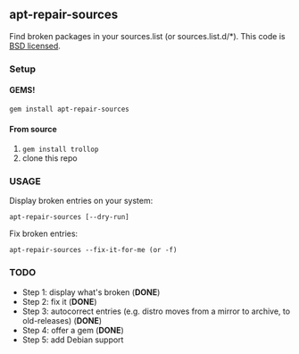 ## apt-repair-sources

Find broken packages in your sources.list (or sources.list.d/*). This code is [BSD licensed][bsd].

[bsd]: http://www.opensource.org/licenses/bsd-license.php

### Setup

#### GEMS!

    gem install apt-repair-sources

#### From source

 1. `gem install trollop`
 2. clone this repo

### USAGE

Display broken entries on your system:

    apt-repair-sources [--dry-run]

Fix broken entries:

    apt-repair-sources --fix-it-for-me (or -f)

### TODO

 * Step 1: display what's broken (**DONE**)
 * Step 2: fix it (**DONE**)
 * Step 3: autocorrect entries (e.g. distro moves from a mirror to archive, to old-releases) (**DONE**)
 * Step 4: offer a gem (**DONE**)
 * Step 5: add Debian support
